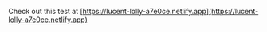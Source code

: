 Check out this test at [https://lucent-lolly-a7e0ce.netlify.app](https://lucent-lolly-a7e0ce.netlify.app)